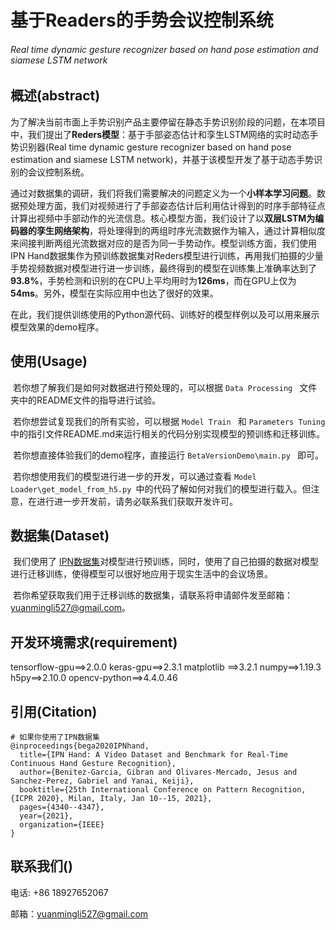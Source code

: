 # 基于Readers的手势会议控制系统

###### Real time dynamic gesture recognizer based on hand pose estimation and siamese LSTM network

## 概述(abstract)

​		为了解决当前市面上手势识别产品主要停留在静态手势识别阶段的问题，在本项目中，我们提出了**Reders模型**：基于手部姿态估计和孪生LSTM网络的实时动态手势识别器(Real time dynamic gesture recognizer based on hand pose estimation and siamese LSTM network)，并基于该模型开发了基于动态手势识别的会议控制系统。

​		通过对数据集的调研，我们将我们需要解决的问题定义为一个**小样本学习问题**。数据预处理方面，我们对视频进行了手部姿态估计后利用估计得到的时序手部特征点计算出视频中手部动作的光流信息。核心模型方面，我们设计了以**双层LSTM为编码器的孪生网络架构**，将处理得到的两组时序光流数据作为输入，通过计算相似度来间接判断两组光流数据对应的是否为同一手势动作。模型训练方面，我们使用IPN Hand数据集作为预训练数据集对Reders模型进行训练，再用我们拍摄的少量手势视频数据对模型进行进一步训练，最终得到的模型在训练集上准确率达到了**93.8%**，手势检测和识别的在CPU上平均用时为**126ms**，而在GPU上仅为**54ms**。另外，模型在实际应用中也达了很好的效果。

​		在此，我们提供训练使用的Python源代码、训练好的模型样例以及可以用来展示模型效果的demo程序。

## 使用(Usage)

​		若你想了解我们是如何对数据进行预处理的，可以根据    `Data Processing ` 文件夹中的README文件的指导进行试验。

​		若你想尝试复现我们的所有实验，可以根据 `Model Train ` 和 `Parameters Tuning ` 中的指引文件README.md来运行相关的代码分别实现模型的预训练和迁移训练。

​		若你想直接体验我们的demo程序，直接运行  `BetaVersionDemo\main.py `  即可。

​		若你想使用我们的模型进行进一步的开发，可以通过查看  `Model Loader\get_model_from_h5.py `中的代码了解如何对我们的模型进行载入。但注意，在进行进一步开发前，请务必联系我们获取开发许可。



## 数据集(Dataset)

​		我们使用了 [IPN数据集](https://gibranbenitez.github.io/IPN_Hand/)对模型进行预训练，同时，使用了自己拍摄的数据对模型进行迁移训练，使得模型可以很好地应用于现实生活中的会议场景。

​		若你希望获取我们用于迁移训练的数据集，请联系将申请邮件发至邮箱：yuanmingli527@gmail.com。

## 开发环境需求(requirement)

tensorflow-gpu==>2.0.0
keras-gpu==>2.3.1
matplotlib	==>3.2.1
numpy==>1.19.3
h5py==>2.10.0
opencv-python==>4.4.0.46

## 引用(Citation)

```
# 如果你使用了IPN数据集
@inproceedings{bega2020IPNhand,
  title={IPN Hand: A Video Dataset and Benchmark for Real-Time Continuous Hand Gesture Recognition},
  author={Benitez-Garcia, Gibran and Olivares-Mercado, Jesus and Sanchez-Perez, Gabriel and Yanai, Keiji},
  booktitle={25th International Conference on Pattern Recognition, {ICPR 2020}, Milan, Italy, Jan 10--15, 2021},
  pages={4340--4347},
  year={2021},
  organization={IEEE}
}
```

## 联系我们()

电话: +86 18927652067

邮箱：yuanmingli527@gmail.com



